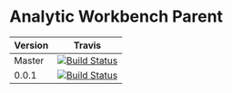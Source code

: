 # Analytic Workbench Parent

| Version  |      Travis   | 
|----------|:-------------:|
| Master   | [![Build Status](https://travis-ci.org/ScipionyxIO/analytic-workbench-product-parent.svg?branch=master)](https://travis-ci.org/ScipionyxIO/analytic-workbench-product-parent) | 
| 0.0.1 	   | [![Build Status](https://travis-ci.org/ScipionyxIO/analytic-workbench-product-parent.svg?branch=0.0.1)](https://travis-ci.org/ScipionyxIO/analytic-workbench-product-parent) |
